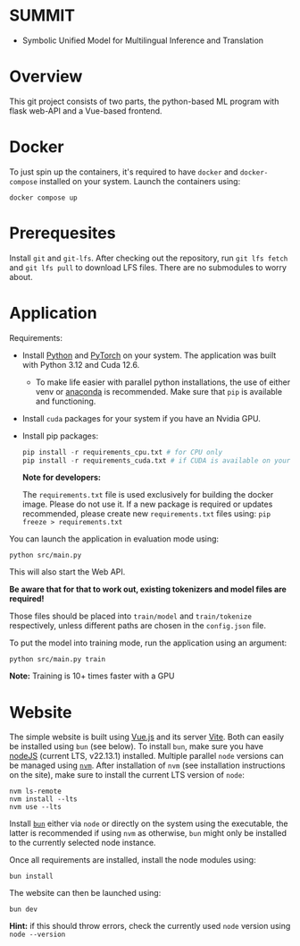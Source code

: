 # SUMMIT
- Symbolic Unified Model for Multilingual Inference and Translation

# Overview
This git project consists of two parts, the python-based ML program with flask web-API and a Vue-based frontend.

# Docker
To just spin up the containers, it's required to have `docker` and `docker-compose` installed on your system. Launch the containers using:
```
docker compose up
```

# Prerequesites
Install `git` and `git-lfs`. After checking out the repository, run `git lfs fetch` and `git lfs pull` to download LFS files. There are no submodules to worry about.

# Application
Requirements:
* Install [Python](https://www.python.org/) and [PyTorch](https://pytorch.org/get-started/locally/) on your system. The application was built with Python 3.12 and Cuda 12.6. 
  * To make life easier with parallel python installations, the use of either venv or [anaconda](https://anaconda.org/anaconda/python) is recommended. Make sure that `pip` is available and functioning.
* Install `cuda` packages for your system if you have an Nvidia GPU.
* Install pip packages:
    ```py
    pip install -r requirements_cpu.txt # for CPU only
    pip install -r requirements_cuda.txt # if CUDA is available on your system
    ```
    **Note for developers:**
    
    The `requirements.txt` file is used exclusively for building the docker image. Please do not use it.
    If a new package is required or updates recommended, please create new `requirements.txt` files using: `pip freeze > requirements.txt`

You can launch the application in evaluation mode using:
```
python src/main.py
```
This will also start the Web API.

**Be aware that for that to work out, existing tokenizers and model files are required!**

Those files should be placed into `train/model` and `train/tokenize` respectively, unless different paths are chosen in the `config.json` file. 

To put the model into training mode, run the application using an argument:
```
python src/main.py train
```
**Note:** Training is 10+ times faster with a GPU

# Website
The simple website is built using [Vue.js](https://vuejs.org) and its server [Vite](https://vite.dev). Both can easily be installed using `bun` (see below).
To install `bun`, make sure you have [nodeJS](https://nodejs.org/en) (current LTS, v22.13.1) installed. Multiple parallel `node` versions can be managed using [`nvm`](https://github.com/nvm-sh/nvm). After installation of `nvm` (see installation instructions on the site), make sure to install the current LTS version of `node`:
```
nvm ls-remote
nvm install --lts
nvm use --lts
```

Install [`bun`](https://bun.sh) either via `node` or directly on the system using the executable, the latter is recommended if using `nvm` as otherwise, `bun` might only be installed to the currently selected node instance.

Once all requirements are installed, install the node modules using:
```
bun install
```

The website can then be launched using:
```
bun dev
```

**Hint:** if this should throw errors, check the currently used `node` version using `node --version`